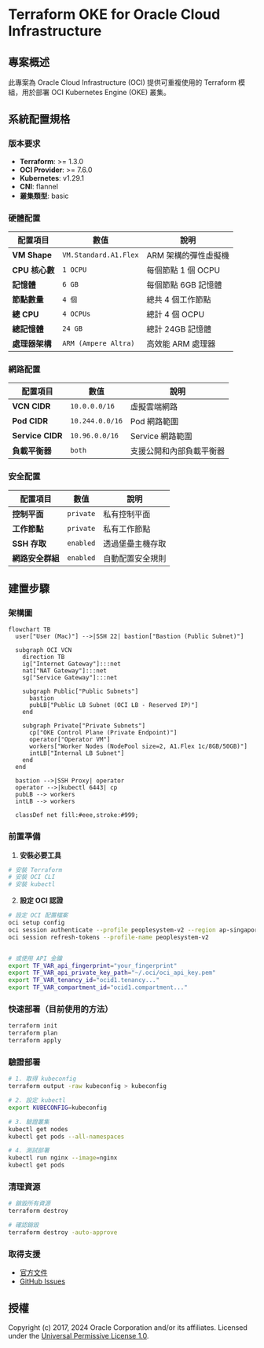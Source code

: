 # Terraform OKE for Oracle Cloud Infrastructure

## 專案概述

此專案為 Oracle Cloud Infrastructure (OCI) 提供可重複使用的 Terraform 模組，用於部署 OCI Kubernetes Engine (OKE) 叢集。

## 系統配置規格

### 版本要求
- **Terraform**: >= 1.3.0
- **OCI Provider**: >= 7.6.0
- **Kubernetes**: v1.29.1
- **CNI**: flannel
- **叢集類型**: basic

### 硬體配置

| 配置項目 | 數值 | 說明 |
|---------|------|------|
| **VM Shape** | `VM.Standard.A1.Flex` | ARM 架構的彈性虛擬機 |
| **CPU 核心數** | `1 OCPU` | 每個節點 1 個 OCPU |
| **記憶體** | `6 GB` | 每個節點 6GB 記憶體 |
| **節點數量** | `4 個` | 總共 4 個工作節點 |
| **總 CPU** | `4 OCPUs` | 總計 4 個 OCPU |
| **總記憶體** | `24 GB` | 總計 24GB 記憶體 |
| **處理器架構** | `ARM (Ampere Altra)` | 高效能 ARM 處理器 |

### 網路配置

| 配置項目 | 數值 | 說明 |
|---------|------|------|
| **VCN CIDR** | `10.0.0.0/16` | 虛擬雲端網路 |
| **Pod CIDR** | `10.244.0.0/16` | Pod 網路範圍 |
| **Service CIDR** | `10.96.0.0/16` | Service 網路範圍 |
| **負載平衡器** | `both` | 支援公開和內部負載平衡器 |

### 安全配置

| 配置項目 | 數值 | 說明 |
|---------|------|------|
| **控制平面** | `private` | 私有控制平面 |
| **工作節點** | `private` | 私有工作節點 |
| **SSH 存取** | `enabled` | 透過堡壘主機存取 |
| **網路安全群組** | `enabled` | 自動配置安全規則 |

## 建置步驟

### 架構圖
```mermaid
flowchart TB
  user["User (Mac)"] -->|SSH 22| bastion["Bastion (Public Subnet)"]

  subgraph OCI VCN
    direction TB
    ig["Internet Gateway"]:::net
    nat["NAT Gateway"]:::net
    sg["Service Gateway"]:::net

    subgraph Public["Public Subnets"]
      bastion
      pubLB["Public LB Subnet (OCI LB - Reserved IP)"]
    end

    subgraph Private["Private Subnets"]
      cp["OKE Control Plane (Private Endpoint)"]
      operator["Operator VM"]
      workers["Worker Nodes (NodePool size=2, A1.Flex 1c/8GB/50GB)"]
      intLB["Internal LB Subnet"]
    end
  end

  bastion -->|SSH Proxy| operator
  operator -->|kubectl 6443| cp
  pubLB --> workers
  intLB --> workers

  classDef net fill:#eee,stroke:#999;
```

### 前置準備

1. **安裝必要工具**
```bash
# 安裝 Terraform
# 安裝 OCI CLI
# 安裝 kubectl
```

2. **設定 OCI 認證**
```bash
# 設定 OCI 配置檔案
oci setup config
oci session authenticate --profile peoplesystem-v2 --region ap-singapore-2
oci session refresh-tokens --profile-name peoplesystem-v2


# 或使用 API 金鑰
export TF_VAR_api_fingerprint="your_fingerprint"
export TF_VAR_api_private_key_path="~/.oci/oci_api_key.pem"
export TF_VAR_tenancy_id="ocid1.tenancy..."
export TF_VAR_compartment_id="ocid1.compartment..."
```

### 快速部署（目前使用的方法）
```bash
terraform init
terraform plan
terraform apply
```

### 驗證部署

```bash
# 1. 取得 kubeconfig
terraform output -raw kubeconfig > kubeconfig

# 2. 設定 kubectl
export KUBECONFIG=kubeconfig

# 3. 驗證叢集
kubectl get nodes
kubectl get pods --all-namespaces

# 4. 測試部署
kubectl run nginx --image=nginx
kubectl get pods
```

### 清理資源

```bash
# 銷毀所有資源
terraform destroy

# 確認銷毀
terraform destroy -auto-approve
```


### 取得支援
- [官方文件](https://oracle-terraform-modules.github.io/terraform-oci-oke/)
- [GitHub Issues](https://github.com/oracle-terraform-modules/terraform-oci-oke/issues)

## 授權

Copyright (c) 2017, 2024 Oracle Corporation and/or its affiliates. Licensed under the [Universal Permissive License 1.0](./LICENSE).
